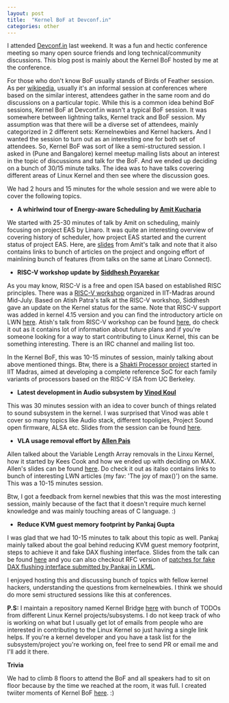 ```yaml
---
layout: post
title:  "Kernel BoF at Devconf.in"
categories: other
---
```

I attended [Devconf.in](https://devconf.info/in) last weekend. It was a fun and hectic conference meeting so many open source friends and long technical/community discussions. This blog post is mainly about the Kernel BoF hosted by me at the conference.

For those who don't know BoF usually stands of Birds of Feather session. As per [wikipedia](https://en.wikipedia.org/wiki/Birds_of_a_feather_(computing)), usually it's an informal session at conferences where based on the similar interest, attendees gather in the same room and do discussions on a particular topic. While this is a common idea behind BoF sessions, Kernel BoF at Devconf.in wasn't a typical BoF session. It was somewhere between lightning talks, Kernel track and BoF session. My assumption was that there will be a diverse set of attendees, mainly categorized in 2 different sets: Kernelnewbies and Kernel hackers. And I wanted the session to turn out as an interesting one for both set of attendees. So, Kernel BoF was sort of like a semi-structured session. I asked in (Pune and Bangalore) kernel meetup mailing lists about an interest in the topic of discussions and talk for the BoF. And we ended up deciding on a bunch of 30/15 minute talks. The idea was to have talks covering different areas of Linux Kernel and then see where the discussion goes.

We had 2 hours and 15 minutes for the whole session and we were able to cover the following topics.

- **A whirlwind tour of Energy-aware Scheduling by [Amit Kucharia](https://twitter.com/idlethread)**

We started with 25-30 minutes of talk by Amit on scheduling, mainly focusing on project EAS by Linaro. It was quite an interesting overview of covering history of scheduler, how project EAS started and the current status of project EAS. Here, are [slides](https://github.com/nerdyvaishali/Talks/blob/master/Kernel_BoF/A%20whirlwind%20tour%20of%20Energy-aware%20Scheduling%20%40%20Devconf.in.pdf) from Amit's talk and note that it also contains links to bunch of articles on the project and ongoing effort of mainlining bunch of features (from talks on the same at Linaro Connect).

- **RISC-V workshop update by [Siddhesh Poyarekar](https://twitter.com/siddhesh_p)**

As you may know, RISC-V is a free and open ISA based on established RISC principles. There was a [RISC-V workshop](https://riscv.org/2018/07/risc-v-workshop-in-chennai-proceedings/) organized in IIT-Madras around Mid-July. Based on Atish Patra's talk at the RISC-V workshop, Siddhesh gave an update on the Kernel status for the same. Note that RISC-V support was added in kernel 4.15 version and you can find the introductory article on LWN [here](https://lwn.net/Articles/749185/). Atish's talk from RISC-V workshop can be found [here](https://www.youtube.com/watch?v=6X6i0kcy3GA), do check it out as it contains lot of information about future plans and if you're someone looking for a way to start contributing to Linux Kernel, this can be something interesting. There is an IRC channel and mailing list too. 

In the Kernel BoF, this was 10-15 minutes of session, mainly talking about above mentioned things. Btw, there is a [Shakti Processor project](http://rise.cse.iitm.ac.in/shakti.html) started in IIT Madras, aimed at developing a complete reference SoC for each family variants of processors based on the RISC-V ISA from UC Berkeley.

- **Latest development in Audio subsystem by [Vinod Koul](https://twitter.com/vkoulk)**

This was 30 minutes session with an idea to cover bunch of things related to sound subsystem in the kernel. I was surprised that Vinod was able t cover so many topics like Audio stack, different topoligies, Project Sound open firmware, ALSA etc. Slides from the session can be found [here](https://github.com/nerdyvaishali/Talks/blob/master/Kernel_BoF/Audio_Union_Devconf_04082018.pdf).

- **VLA usage removal effort by [Allen Pais](https://twitter.com/allenpais)**

Allen talked about the Variable Length Array removals in the Linxu Kernel, how it started by Kees Cook and how we ended up with deciding on MAX. Allen's slides can be found [here](https://github.com/nerdyvaishali/Talks/blob/master/Kernel_BoF/VLA.pdf). Do check it out as italso contains links to bunch of interesting LWN articles (my fav: 'The joy of max()') on the same. This was a 10-15 minutes session.

Btw, I got a feedback from kernel newbies that this was the most interesting session, mainly because of the fact that it doesn't require much kernel knowledge and was mainly touching areas of C language. :)

- **Reduce KVM guest memory footprint by Pankaj Gupta**

I was glad that we had 10-15 minutes to talk about this topic as well. Pankaj mainly talked about the goal behind reducing KVM guest memory footprint, steps to achieve it and fake DAX flushing interface. Slides from the talk can be found [here](https://github.com/nerdyvaishali/Talks/blob/master/Kernel_BoF/DevConf_Blore_18.pdf) and you can also checkout RFC version of [patches for fake DAX flushing interface submitted by Pankaj in LKML](https://lkml.org/lkml/2018/7/13/102). 

I enjoyed hosting this and discussing bunch of topics with fellow kernel hackers, understanding the questions from kernelnewbies. I think we should do more semi structured sessions like this at conferences.

**P.S:** I maintain a repository named Kernel Bridge [here](https://github.com/nerdyvaishali/kernelbridge) with bunch of TODOs from different Linux Kernel projects/subsystems. I do not keep track of who is working on what but I usually get lot of emails from people who are interested in contributing to the Linux Kernel so just having a single link helps. If you're a kernel developer and you have a task list for the subsystem/project you're working on, feel free to send PR or email me and I'll add it there.

**Trivia**

We had to climb 8 floors to attend the BoF and all speakers had to sit on floor because by the time we reached at the room, it was full. I created twiiter moments of Kernel BoF [here](https://twitter.com/i/moments/1025779393350778882). :)

